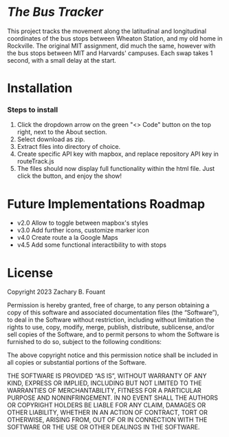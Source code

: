 
# **_The Bus Tracker_** #

This project tracks the movement along the latitudinal and longitudinal coordinates of the bus stops between Wheaton Station, and my old home in Rockville. The original MIT assignment, did much the same, however with the bus stops between MIT and Harvards' campuses. Each swap takes 1 second, with a small delay at the start.

# Installation

### Steps to install ###

1. Click the dropdown arrow on the green "<> Code" button on the top right, next to the About section.
2. Select download as zip.
3. Extract files into directory of choice.
4. Create specific API key with mapbox, and replace repository API key in routeTrack.js
5. The files should now display full functionality within the html file. Just click the button, and enjoy the show!

# Future Implementations Roadmap #

- v2.0 Allow to toggle between mapbox's styles
- v3.0 Add further icons, customize marker icon
- v4.0 Create route a la Google Maps
- v4.5 Add some functional interactibility to with stops

# License #

Copyright 2023 Zachary B. Fouant

Permission is hereby granted, free of charge, to any person obtaining a copy of this software and associated documentation files (the “Software”), to deal in the Software without restriction, including without limitation the rights to use, copy, modify, merge, publish, distribute, sublicense, and/or sell copies of the Software, and to permit persons to whom the Software is furnished to do so, subject to the following conditions:

The above copyright notice and this permission notice shall be included in all copies or substantial portions of the Software.

THE SOFTWARE IS PROVIDED “AS IS”, WITHOUT WARRANTY OF ANY KIND, EXPRESS OR IMPLIED, INCLUDING BUT NOT LIMITED TO THE WARRANTIES OF MERCHANTABILITY, FITNESS FOR A PARTICULAR PURPOSE AND NONINFRINGEMENT. IN NO EVENT SHALL THE AUTHORS OR COPYRIGHT HOLDERS BE LIABLE FOR ANY CLAIM, DAMAGES OR OTHER LIABILITY, WHETHER IN AN ACTION OF CONTRACT, TORT OR OTHERWISE, ARISING FROM, OUT OF OR IN CONNECTION WITH THE SOFTWARE OR THE USE OR OTHER DEALINGS IN THE SOFTWARE.